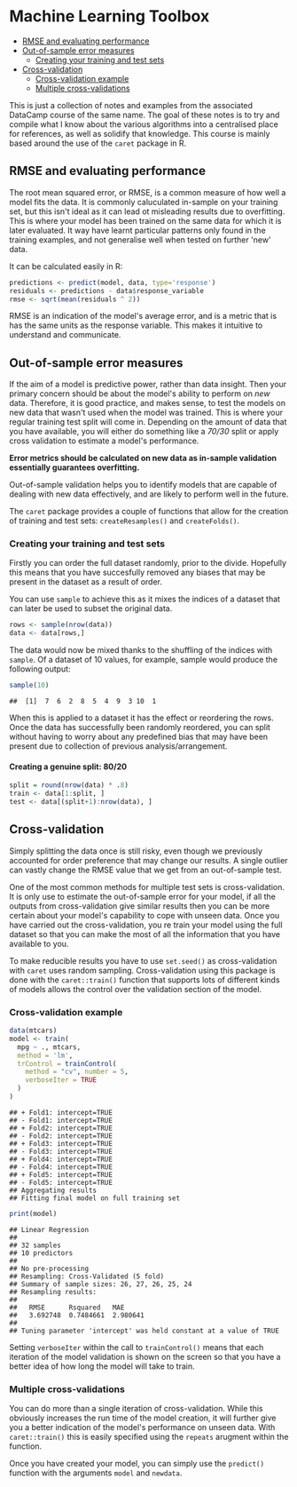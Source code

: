 Machine Learning Toolbox
================

-   [RMSE and evaluating performance](#rmse-and-evaluating-performance)
-   [Out-of-sample error measures](#out-of-sample-error-measures)
    -   [Creating your training and test sets](#creating-your-training-and-test-sets)
-   [Cross-validation](#cross-validation)
    -   [Cross-validation example](#cross-validation-example)
    -   [Multiple cross-validations](#multiple-cross-validations)

This is just a collection of notes and examples from the associated DataCamp course of the same name. The goal of these notes is to try and compile what I know about the various algorithms into a centralised place for references, as well as solidify that knowledge.
This course is mainly based around the use of the `caret` package in R.

RMSE and evaluating performance
-------------------------------

The root mean squared error, or RMSE, is a common measure of how well a model fits the data. It is commonly caluculated in-sample on your training set, but this isn't ideal as it can lead ot misleading results due to overfitting. This is where your model has been trained on the same data for which it is later evaluated. It way have learnt particular patterns only found in the training examples, and not generalise well when tested on further 'new' data.

It can be calculated easily in R:

``` r
predictions <- predict(model, data, type='response')
residuals <- predictions - data$response_variable
rmse <- sqrt(mean(residuals ^ 2))
```

RMSE is an indication of the model's average error, and is a metric that is has the same units as the response variable. This makes it intuitive to understand and communicate.

Out-of-sample error measures
----------------------------

If the aim of a model is predictive power, rather than data insight. Then your primary concern should be about the model's ability to perform on *new* data.
Therefore, it is good practice, and makes sense, to test the models on new data that wasn't used when the model was trained. This is where your regular training test split will come in. Depending on the amount of data that you have available, you will either do something like a *70/30* split or apply cross validation to estimate a model's performance.

**Error metrics should be calculated on new data as in-sample validation essentially guarantees overfitting.**

Out-of-sample validation helps you to identify models that are capable of dealing with new data effectively, and are likely to perform well in the future.

The `caret` package provides a couple of functions that allow for the creation of training and test sets: `createResamples()` and `createFolds()`.

### Creating your training and test sets

Firstly you can order the full dataset randomly, prior to the divide. Hopefully this means that you have succesfully removed any biases that may be present in the dataset as a result of order.

You can use `sample` to achieve this as it mixes the indices of a dataset that can later be used to subset the original data.

``` r
rows <- sample(nrow(data))
data <- data[rows,]
```

The data would now be mixed thanks to the shuffling of the indices with `sample`. Of a dataset of 10 values, for example, sample would produce the following output:

``` r
sample(10)
```

    ##  [1]  7  6  2  8  5  4  9  3 10  1

When this is applied to a dataset it has the effect or reordering the rows. Once the data has successfully been randomly reordered, you can split without having to worry about any predefined bias that may have been present due to collection of previous analysis/arrangement.

#### Creating a genuine split: 80/20

``` r
split = round(nrow(data) * .8)
train <- data[1:split, ]
test <- data[(split+1):nrow(data), ]
```

Cross-validation
----------------

Simply splitting the data once is still risky, even though we previously accounted for order preference that may change our results. A single outlier can vastly change the RMSE value that we get from an out-of-sample test.

One of the most common methods for multiple test sets is cross-validation. It is only use to estimate the out-of-sample error for your model, if all the outputs from cross-validation give similar results then you can be more certain about your model's capability to cope with unseen data. Once you have carried out the cross-validation, you re train your model using the full dataset so that you can make the most of all the information that you have available to you.

To make reducible results you have to use `set.seed()` as cross-validation with `caret` uses random sampling. Cross-validation using this package is done with the `caret::train()` function that supports lots of different kinds of models allows the control over the validation section of the model.

### Cross-validation example

``` r
data(mtcars)
model <- train(
  mpg ~ ., mtcars, 
  method = 'lm',
  trControl = trainControl(
    method = "cv", number = 5,
    verboseIter = TRUE
  )
)
```

    ## + Fold1: intercept=TRUE 
    ## - Fold1: intercept=TRUE 
    ## + Fold2: intercept=TRUE 
    ## - Fold2: intercept=TRUE 
    ## + Fold3: intercept=TRUE 
    ## - Fold3: intercept=TRUE 
    ## + Fold4: intercept=TRUE 
    ## - Fold4: intercept=TRUE 
    ## + Fold5: intercept=TRUE 
    ## - Fold5: intercept=TRUE 
    ## Aggregating results
    ## Fitting final model on full training set

``` r
print(model)
```

    ## Linear Regression 
    ## 
    ## 32 samples
    ## 10 predictors
    ## 
    ## No pre-processing
    ## Resampling: Cross-Validated (5 fold) 
    ## Summary of sample sizes: 26, 27, 26, 25, 24 
    ## Resampling results:
    ## 
    ##   RMSE      Rsquared   MAE     
    ##   3.692748  0.7484661  2.980641
    ## 
    ## Tuning parameter 'intercept' was held constant at a value of TRUE

Setting `verboseIter` within the call to `trainControl()` means that each iteration of the model validation is shown on the screen so that you have a better idea of how long the model will take to train.

### Multiple cross-validations

You can do more than a single iteration of cross-validation. While this obviously increases the run time of the model creation, it will further give you a better indication of the model's performance on unseen data. With `caret::train()` this is easily specified using the `repeats` arugment within the function.

Once you have created your model, you can simply use the `predict()` function with the arguments `model` and `newdata`.
